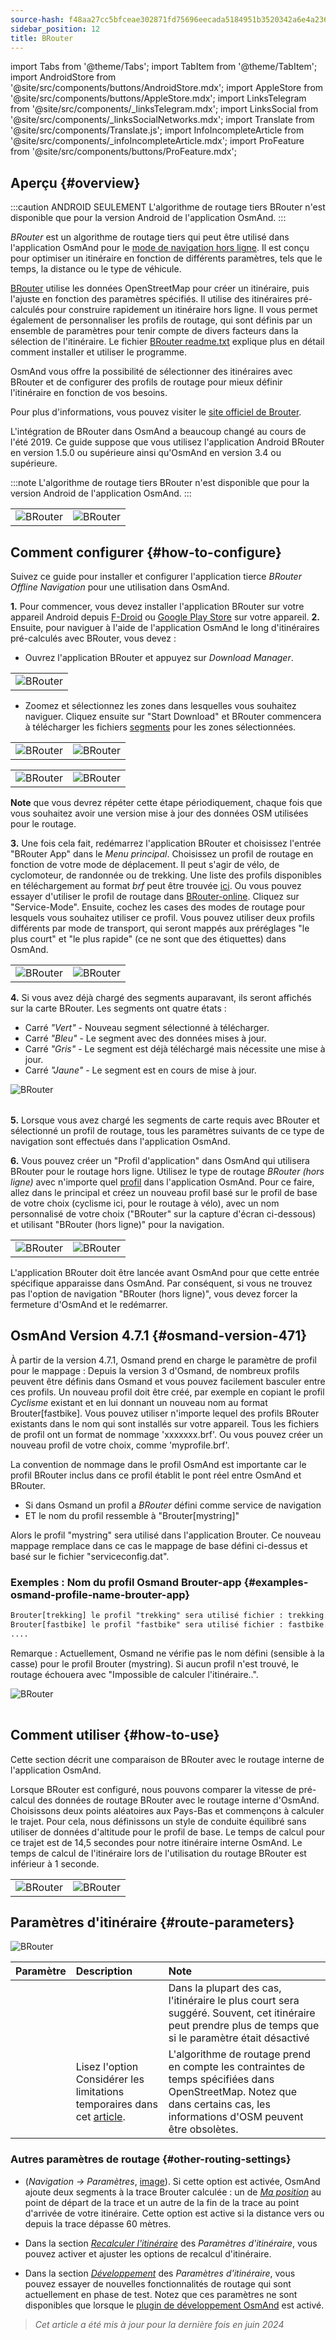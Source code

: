 ```yaml
---
source-hash: f48aa27cc5bfceae302871fd75696eecada5184951b3520342a6e4a23613a2f1
sidebar_position: 12
title: BRouter
---
```


import Tabs from '@theme/Tabs';
import TabItem from '@theme/TabItem';
import AndroidStore from '@site/src/components/buttons/AndroidStore.mdx';
import AppleStore from '@site/src/components/buttons/AppleStore.mdx';
import LinksTelegram from '@site/src/components/_linksTelegram.mdx';
import LinksSocial from '@site/src/components/_linksSocialNetworks.mdx';
import Translate from '@site/src/components/Translate.js';
import InfoIncompleteArticle from '@site/src/components/_infoIncompleteArticle.mdx';
import ProFeature from '@site/src/components/buttons/ProFeature.mdx';



## Aperçu {#overview}

:::caution ANDROID SEULEMENT
L'algorithme de routage tiers BRouter n'est disponible que pour la version Android de l'application OsmAnd.
:::

*BRouter* est un algorithme de routage tiers qui peut être utilisé dans l'application OsmAnd pour le [mode de navigation hors ligne](../guidance/navigation-settings.md#navigation-type). Il est conçu pour optimiser un itinéraire en fonction de différents paramètres, tels que le temps, la distance ou le type de véhicule.

[BRouter](http://brouter.de/) utilise les données OpenStreetMap pour créer un itinéraire, puis l'ajuste en fonction des paramètres spécifiés. Il utilise des itinéraires pré-calculés pour construire rapidement un itinéraire hors ligne. Il vous permet également de personnaliser les profils de routage, qui sont définis par un ensemble de paramètres pour tenir compte de divers facteurs dans la sélection de l'itinéraire. Le fichier [BRouter readme.txt](http://brouter.de/brouter/readme.txt) explique plus en détail comment installer et utiliser le programme.

OsmAnd vous offre la possibilité de sélectionner des itinéraires avec BRouter et de configurer des profils de routage pour mieux définir l'itinéraire en fonction de vos besoins.

Pour plus d'informations, vous pouvez visiter le [site officiel de Brouter](http://www.brouter.de/brouter/algorithm.html).

L'intégration de BRouter dans OsmAnd a beaucoup changé au cours de l'été 2019. Ce guide suppose que vous utilisez l'application Android BRouter en version 1.5.0 ou supérieure ainsi qu'OsmAnd en version 3.4 ou supérieure.

:::note
L'algorithme de routage tiers BRouter n'est disponible que pour la version Android de l'application OsmAnd.
:::


<table class="blogimage">
    <tr>
        <td><img src={require('@site/static/img/navigation/third/BRouter_overview.png').default} alt="BRouter"/></td>
        <td><img src={require('@site/static/img/navigation/third/BRouter_overview2.png').default} alt="BRouter"/></td>
    </tr>
</table>


## Comment configurer {#how-to-configure}

Suivez ce guide pour installer et configurer l'application tierce *BRouter Offline Navigation* pour une utilisation dans OsmAnd.

**1.** Pour commencer, vous devez installer l'application BRouter sur votre appareil Android depuis [F-Droid](https://f-droid.org/packages/btools.routingapp) ou [Google Play Store](https://play.google.com/store/apps/details?id=btools.routingapp) sur votre appareil.
**2.** Ensuite, pour naviguer à l'aide de l'application OsmAnd le long d'itinéraires pré-calculés avec BRouter, vous devez :


- Ouvrez l'application BRouter et appuyez sur *Download Manager*.

<table class="blogimage">
    <tr>
        <td><img src={require('@site/static/img/navigation/third/prof19.png').default} alt="BRouter"/></td>
    </tr>
</table>

- Zoomez et sélectionnez les zones dans lesquelles vous souhaitez naviguer. Cliquez ensuite sur "Start Download" et BRouter commencera à télécharger les fichiers [segments](http://brouter.de/brouter/segments4/) pour les zones sélectionnées.

<table class="blogimage">
    <tr>
        <td><img src={require('@site/static/img/navigation/third/brouter-start-1.png').default} alt="BRouter"/></td>
        <td><img src={require('@site/static/img/navigation/third/brouter-start.png').default} alt="BRouter"/></td>
    </tr>
</table>

<table class="blogimage">
    <tr>
        <td><img src={require('@site/static/img/navigation/third/brouter-downl.png').default} alt="BRouter"/></td>
        <td><img src={require('@site/static/img/navigation/third/brouter-update.png').default} alt="BRouter"/></td>
    </tr>
</table>

**Note** que vous devrez répéter cette étape périodiquement, chaque fois que vous souhaitez avoir une version mise à jour des données OSM utilisées pour le routage.

**3.** Une fois cela fait, redémarrez l'application BRouter et choisissez l'entrée "BRouter App" dans le *Menu principal*. Choisissez un profil de routage en fonction de votre mode de déplacement. Il peut s'agir de vélo, de cyclomoteur, de randonnée ou de trekking. Une liste des profils disponibles en téléchargement au format *brf* peut être trouvée [ici](http://brouter.de/brouter/profiles2/). Ou vous pouvez essayer d'utiliser le profil de routage dans [BRouter-online](http://brouter.de/brouter-web/).
Cliquez sur "Service-Mode". Ensuite, cochez les cases des modes de routage pour lesquels vous souhaitez utiliser ce profil. Vous pouvez utiliser deux profils différents par mode de transport, qui seront mappés aux préréglages "le plus court" et "le plus rapide" (ce ne sont que des étiquettes) dans OsmAnd.

<table class="blogimage">
    <tr>
        <td><img src={require('@site/static/img/navigation/third/prof18.png').default} alt="BRouter"/></td>
        <td><img src={require('@site/static/img/navigation/third/prof18a.png').default} alt="BRouter"/></td>
    </tr>
</table>

**4.** Si vous avez déjà chargé des segments auparavant, ils seront affichés sur la carte BRouter. Les segments ont quatre états :

- Carré *"Vert"* - Nouveau segment sélectionné à télécharger.
- Carré *"Bleu"* - Le segment avec des données mises à jour.
- Carré *"Gris"* - Le segment est déjà téléchargé mais nécessite une mise à jour.
- Carré *"Jaune"* - Le segment est en cours de mise à jour.

<table class="blogimage">
    <tr>
    <img src={require('@site/static/img/navigation/third/brouter-downl2.png').default} alt="BRouter"/>
    </tr>
</table>

**5.** Lorsque vous avez chargé les segments de carte requis avec BRouter et sélectionné un profil de routage, tous les paramètres suivants de ce type de navigation sont effectués dans l'application OsmAnd.

**6.** Vous pouvez créer un "Profil d'application" dans OsmAnd qui utilisera BRouter pour le routage hors ligne.
Utilisez le type de routage *BRouter (hors ligne)* avec n'importe quel [profil](../../personal/profiles.md) dans l'application OsmAnd. Pour ce faire, allez dans le *<Translate android="true" ids="shared_string_menu,configure_profile,navigation_profile,nav_type_hint,shared_string_offline,shared_string_external,routing_profile_broutrer"/>* principal et créez un nouveau profil basé sur le profil de base de votre choix (cyclisme ici, pour le routage à vélo), avec un nom personnalisé de votre choix ("BRouter" sur la capture d'écran ci-dessous) et utilisant "BRouter (hors ligne)" pour la navigation.


<table class="blogimage">
    <tr>
        <td><img src={require('@site/static/img/navigation/third/brouter-2.png').default} alt="BRouter"/></td>
        <td><img src={require('@site/static/img/navigation/third/brouter-3.png').default} alt="BRouter"/></td>
    </tr>
</table>

L'application BRouter doit être lancée avant OsmAnd pour que cette entrée spécifique apparaisse dans OsmAnd. Par conséquent, si vous ne trouvez pas l'option de navigation "BRouter (hors ligne)", vous devez forcer la fermeture d'OsmAnd et le redémarrer.

## OsmAnd Version 4.7.1 {#osmand-version-471}

À partir de la version 4.7.1, Osmand prend en charge le paramètre de profil pour le mappage : Depuis la version 3 d'Osmand, de nombreux profils peuvent être définis dans Osmand et vous pouvez facilement basculer entre ces profils. Un nouveau profil doit être créé, par exemple en copiant le profil *Cyclisme* existant et en lui donnant un nouveau nom au format Brouter[fastbike]. Vous pouvez utiliser n'importe lequel des profils BRouter existants dans le nom qui sont installés sur votre appareil. Tous les fichiers de profil ont un format de nommage 'xxxxxxx.brf'. Ou vous pouvez créer un nouveau profil de votre choix, comme 'myprofile.brf'.

La convention de nommage dans le profil OsmAnd est importante car le profil BRouter inclus dans ce profil établit le pont réel entre OsmAnd et BRouter.

- Si dans Osmand un profil a *BRouter* défini comme service de navigation
- ET le nom du profil ressemble à "Brouter[mystring]"

Alors le profil "mystring" sera utilisé dans l'application Brouter. Ce nouveau mappage remplace dans ce cas le mappage de base défini ci-dessus et basé sur le fichier "serviceconfig.dat".

### Exemples : Nom du profil Osmand Brouter-app {#examples-osmand-profile-name-brouter-app}

```xml
Brouter[trekking] le profil "trekking" sera utilisé fichier : trekking.brf
Brouter[fastbike] le profil "fastbike" sera utilisé fichier : fastbike.brf
....
```

Remarque :
Actuellement, Osmand ne vérifie pas le nom défini (sensible à la casse) pour le profil Brouter (mystring).
Si aucun profil n'est trouvé, le routage échouera avec "Impossible de calculer l'itinéraire..".

<table class="blogimage">
    <tr>
    <img src={require('@site/static/img/navigation/third/brouter_profile.png').default} alt="BRouter"/>
    </tr>
</table>

## Comment utiliser {#how-to-use}

Cette section décrit une comparaison de BRouter avec le routage interne de l'application OsmAnd.

Lorsque BRouter est configuré, nous pouvons comparer la vitesse de pré-calcul des données de routage BRouter avec le routage interne d'OsmAnd. Choisissons deux points aléatoires aux Pays-Bas et commençons à calculer le trajet. Pour cela, nous définissons un style de conduite équilibré sans utiliser de données d'altitude pour le profil de base. Le temps de calcul pour ce trajet est de 14,5 secondes pour notre itinéraire interne OsmAnd. Le temps de calcul de l'itinéraire lors de l'utilisation du routage BRouter est inférieur à 1 seconde.

<table class="blogimage">
    <tr>
        <td><img src={require('@site/static/img/navigation/third/prof21.jpg').default} alt="BRouter"/></td>
        <td><img src={require('@site/static/img/navigation/third/prof21a.jpg').default} alt="BRouter"/></td>
    </tr>
</table>


## Paramètres d'itinéraire {#route-parameters}

*<Translate android="true" ids="shared_string_menu,shared_string_navigation,shared_string_settings,routing_settings_2,route_parameters"/>*

![BRouter](@site/static/img/navigation/routing/BRouter_route_param.png)

| Paramètre | Description | Note |
|:------------|:---------------|:---------------|
| *<Translate android="true" ids="fast_route_mode"/>* | <Translate android="true" ids="routing_attr_short_way_description"/> <Translate android="true" ids="fast_route_mode_descr"/> | Dans la plupart des cas, l'itinéraire le plus court sera suggéré. Souvent, cet itinéraire peut prendre plus de temps que si le paramètre était désactivé |
| *<Translate android="true" ids="temporary_conditional_routing"/>* | Lisez l'option Considérer les limitations temporaires dans cet [article](../routing/osmand-routing.md#consider-temporary-limitations). | L'algorithme de routage prend en compte les contraintes de temps spécifiées dans OpenStreetMap. Notez que dans certains cas, les informations d'OSM peuvent être obsolètes. |


### Autres paramètres de routage {#other-routing-settings}

- ***<Translate android="true" ids="calculate_osmand_route_without_internet"/>*** (*Navigation → Paramètres*, [image](../routing/online-routing.md#online-routing-setting)). Si cette option est activée, OsmAnd ajoute deux segments à la trace Brouter calculée : un de *[Ma position](../../map/interact-with-map.md#my-location-and-zoom)* au point de départ de la trace et un autre de la fin de la trace au point d'arrivée de votre itinéraire. Cette option est active si la distance vers ou depuis la trace dépasse 60 mètres.

- Dans la section [*Recalculer l'itinéraire*](../../navigation/guidance/navigation-settings.md#recalculate-route) des *Paramètres d'itinéraire*, vous pouvez activer et ajuster les options de recalcul d'itinéraire.

- Dans la section [*Développement*](../guidance/navigation-settings.md#development-settings) des *Paramètres d'itinéraire*, vous pouvez essayer de nouvelles fonctionnalités de routage qui sont actuellement en phase de test. Notez que ces paramètres ne sont disponibles que lorsque le [plugin de développement OsmAnd](../../plugins/development.md) est activé.

> *Cet article a été mis à jour pour la dernière fois en juin 2024*
